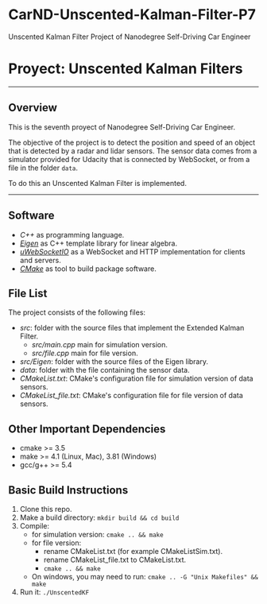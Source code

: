 # CarND-Unscented-Kalman-Filter-P7
Unscented Kalman Filter Project of Nanodegree Self-Driving Car Engineer

# **Proyect: Unscented Kalman Filters**

---

## **Overview**

This is the seventh proyect of Nanodegree Self-Driving Car Engineer.

The objective of the project is to detect the position and speed of an object that is detected by a radar and lidar sensors.
The sensor data comes from a simulator provided for Udacity that is connected by WebSocket, or from a file in the folder ``data``.

To do this an Unscented Kalman Filter is implemented.

---

## **Software**
- *C++* as programming language.
- *[Eigen](http://eigen.tuxfamily.org/index.php?title=Main_Page)* as C++ template library for linear algebra.
- *[uWebSocketIO](https://github.com/uWebSockets/uWebSockets)* as a WebSocket and HTTP implementation for clients and servers.
- *[CMake](https://cmake.org/)* as tool to build package software.

## **File List**

The project consists of the following files:

- *src*: folder with the source files that implement the Extended Kalman Filter.
  * *src/main.cpp* main for simulation version.
  * *src/file.cpp* main for file version.
- *src/Eigen*: folder with the source files of the Eigen library. 
- *data*: folder with the file containing the sensor data.
- *CMakeList.txt*: CMake's configuration file for simulation version of data sensors.
- *CMakeList_file.txt*: CMake's configuration file for file version of data sensors.

## Other Important Dependencies

* cmake >= 3.5
* make >= 4.1 (Linux, Mac), 3.81 (Windows)
* gcc/g++ >= 5.4

## Basic Build Instructions

1. Clone this repo.
2. Make a build directory: `mkdir build && cd build`
3. Compile: 
   * for simulation version: `cmake .. && make` 
   * for file version:
     * rename CMakeList.txt (for example CMakeListSim.txt).
     * rename CMakeList_file.txt to CMakeList.txt.
     * `cmake .. && make`
   * On windows, you may need to run: `cmake .. -G "Unix Makefiles" && make`
4. Run it: `./UnscentedKF`
